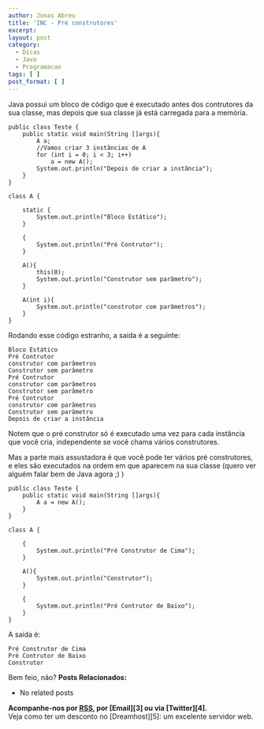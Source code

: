 ```yaml
---
author: Jonas Abreu
title: 'INC - Pré construtores'
excerpt:
layout: post
category:
  - Dicas
  - Java
  - Programacao
tags: [ ]
post_format: [ ]
---
```

Java possui um bloco de código que é executado antes dos contrutores da sua classe, mas depois que sua classe já está carregada para a memória.

    
    public class Teste {
    	public static void main(String []args){
    		A a;
    		//Vamos criar 3 instâncias de A
    		for (int i = 0; i < 3; i++)
    			a = new A();
    		System.out.println("Depois de criar a instância");
    	}
    }
    
    class A {
    
    	static {
    		System.out.println("Bloco Estático");
    	}
    
    	{
    		System.out.println("Pré Contrutor");
    	}
    
    	A(){
    		this(0);
    		System.out.println("Construtor sem parâmetro");
    	}
    
    	A(int i){
    		System.out.println("construtor com parâmetros");
    	}
    }
    

Rodando esse código estranho, a saída é a seguinte:

    
    Bloco Estático
    Pré Contrutor
    construtor com parâmetros
    Construtor sem parâmetro
    Pré Contrutor
    construtor com parâmetros
    Construtor sem parâmetro
    Pré Contrutor
    construtor com parâmetros
    Construtor sem parâmetro
    Depois de criar a instância
    

Notem que o pré construtor só é executado uma vez para cada instância que você cria, independente se você chama vários construtores.

Mas a parte mais assustadora é que você pode ter vários pré construtores, e eles são executados na ordem em que aparecem na sua classe (quero ver alguém falar bem de Java agora ;) )

    
    public class Teste {
    	public static void main(String []args){
    		A a = new A();
    	}
    }
    
    class A {
    
    	{
    		System.out.println("Pré Construtor de Cima");
    	}
    
    	A(){
    		System.out.println("Construtor");
    	}
    
    	{
    		System.out.println("Pré Contrutor de Baixo");
    	}
    }
    

A saída é:

    
    Pré Construtor de Cima
    Pré Contrutor de Baixo
    Construtor
    

Bem feio, não? 
**Posts Relacionados:** 
*   No related posts









**Acompanhe-nos por [ RSS][2], por [Email][3] ou via [Twitter][4].**  
Veja como ter um desconto no [Dreamhost][5]: um excelente servidor web.

 [1]: https://twitter.com/share
 [2]: http://feeds.feedburner.com/VidaGeek



